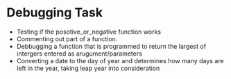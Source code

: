 # Debugging Task
* Testing if the posotive_or_negative function works
* Commenting out part of a function.
* Debbugging a function that is programmed to return the largest of intergers entered as arugument/parameters
* Converting a date to the day of year and determines how many days are left in the year, taking leap year into consideration

